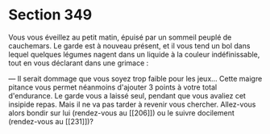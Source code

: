 # Section 349

Vous vous éveillez au petit matin, épuisé par un sommeil peuplé de cauchemars. Le garde est à nouveau présent, et il vous tend un bol dans lequel quelques légumes nagent dans un liquide à la couleur indéfinissable, tout en vous déclarant dans une grimace :

— Il serait dommage que vous soyez trop faible pour les jeux... Cette maigre pitance vous permet néanmoins d'ajouter 3 points à votre total d'endurance. Le garde vous a laissé seul, pendant que vous avaliez cet insipide repas. Mais il ne va pas tarder à revenir vous chercher. Allez-vous alors bondir sur lui (rendez-vous au [[206]]) ou le suivre docilement (rendez-vous au [[231]])?